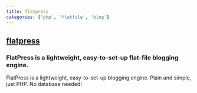 ```yaml
---
title: flatpress
categories: ['php', 'flatfile', 'blog']
---
```

## [flatpress](https://github.com/flatpressblog/flatpress)

### FlatPress is a lightweight, easy-to-set-up flat-file blogging engine.

FlatPress is a lightweight, easy-to-set-up blogging engine. Plain and simple, just PHP. No database needed!
